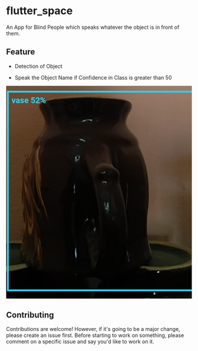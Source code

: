 # flutter_space

An App for Blind People which speaks whatever the object is in front of them.

## Feature

<ul><li>Detection of Object </li></ul>
<ul><li>Speak the Object Name if Confidence in Class is greater than 50 </li></ul>

<img src="images/vase.jpeg" />

## Contributing 

Contributions are welcome! However, if it's going to be a major change, please create an issue first. Before starting to work 
on something, please comment on a specific issue and say you'd like to work on it.

